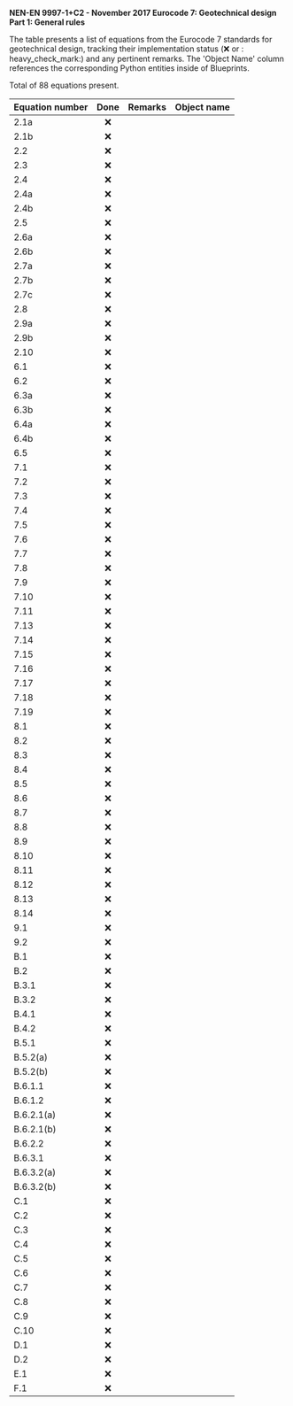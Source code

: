 **NEN-EN 9997-1+C2 - November 2017
Eurocode 7: Geotechnical design
Part 1: General rules**

The table presents a list of equations from the Eurocode 7 standards for geotechnical design, tracking their implementation status (:x: or :
heavy_check_mark:) and any pertinent remarks. The 'Object Name' column references the corresponding Python entities inside of Blueprints.

Total of 88 equations present.

| Equation number | Done | Remarks | Object name |
|:----------------|:----:|:--------|:------------|
| 2.1a            | :x:  |         |             |
| 2.1b            | :x:  |         |             |
| 2.2             | :x:  |         |             |
| 2.3             | :x:  |         |             |
| 2.4             | :x:  |         |             |
| 2.4a            | :x:  |         |             |
| 2.4b            | :x:  |         |             |
| 2.5             | :x:  |         |             |
| 2.6a            | :x:  |         |             |
| 2.6b            | :x:  |         |             |
| 2.7a            | :x:  |         |             |
| 2.7b            | :x:  |         |             |
| 2.7c            | :x:  |         |             |
| 2.8             | :x:  |         |             |
| 2.9a            | :x:  |         |             |
| 2.9b            | :x:  |         |             |
| 2.10            | :x:  |         |             |
| 6.1             | :x:  |         |             |
| 6.2             | :x:  |         |             |
| 6.3a            | :x:  |         |             |
| 6.3b            | :x:  |         |             |
| 6.4a            | :x:  |         |             |
| 6.4b            | :x:  |         |             |
| 6.5             | :x:  |         |             |
| 7.1             | :x:  |         |             |
| 7.2             | :x:  |         |             |
| 7.3             | :x:  |         |             |
| 7.4             | :x:  |         |             |
| 7.5             | :x:  |         |             |
| 7.6             | :x:  |         |             |
| 7.7             | :x:  |         |             |
| 7.8             | :x:  |         |             |
| 7.9             | :x:  |         |             |
| 7.10            | :x:  |         |             |
| 7.11            | :x:  |         |             |
| 7.13            | :x:  |         |             |
| 7.14            | :x:  |         |             |
| 7.15            | :x:  |         |             |
| 7.16            | :x:  |         |             |
| 7.17            | :x:  |         |             |
| 7.18            | :x:  |         |             |
| 7.19            | :x:  |         |             |
| 8.1             | :x:  |         |             |
| 8.2             | :x:  |         |             |
| 8.3             | :x:  |         |             |
| 8.4             | :x:  |         |             |
| 8.5             | :x:  |         |             |
| 8.6             | :x:  |         |             |
| 8.7             | :x:  |         |             |
| 8.8             | :x:  |         |             |
| 8.9             | :x:  |         |             |
| 8.10            | :x:  |         |             |
| 8.11            | :x:  |         |             |
| 8.12            | :x:  |         |             |
| 8.13            | :x:  |         |             |
| 8.14            | :x:  |         |             |
| 9.1             | :x:  |         |             |
| 9.2             | :x:  |         |             |
| B.1             | :x:  |         |             |
| B.2             | :x:  |         |             |
| B.3.1           | :x:  |         |             |
| B.3.2           | :x:  |         |             |
| B.4.1           | :x:  |         |             |
| B.4.2           | :x:  |         |             |
| B.5.1           | :x:  |         |             |
| B.5.2(a)        | :x:  |         |             |
| B.5.2(b)        | :x:  |         |             |
| B.6.1.1         | :x:  |         |             |
| B.6.1.2         | :x:  |         |             |
| B.6.2.1(a)      | :x:  |         |             |
| B.6.2.1(b)      | :x:  |         |             |
| B.6.2.2         | :x:  |         |             |
| B.6.3.1         | :x:  |         |             |
| B.6.3.2(a)      | :x:  |         |             |
| B.6.3.2(b)      | :x:  |         |             |
| C.1             | :x:  |         |             |
| C.2             | :x:  |         |             |
| C.3             | :x:  |         |             |
| C.4             | :x:  |         |             |
| C.5             | :x:  |         |             |
| C.6             | :x:  |         |             |
| C.7             | :x:  |         |             |
| C.8             | :x:  |         |             |
| C.9             | :x:  |         |             |
| C.10            | :x:  |         |             |
| D.1             | :x:  |         |             |
| D.2             | :x:  |         |             |
| E.1             | :x:  |         |             |
| F.1             | :x:  |         |             |
